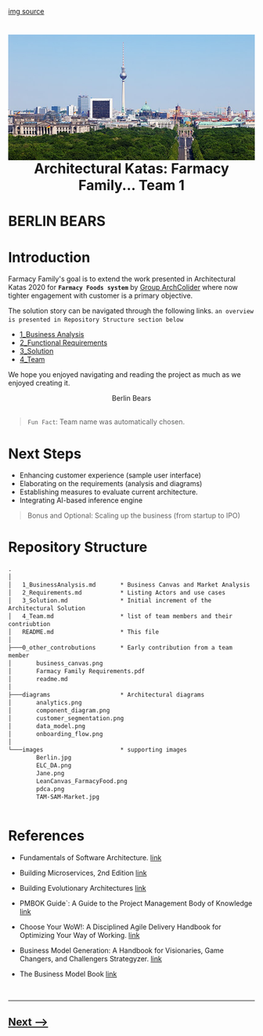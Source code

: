[img source](https://commons.wikimedia.org/wiki/File:Cityscape_Berlin.jpg)
<h1> <img src="images/Berlin.jpg"
  width="800"
  height="256"
  style="float:left;">
</h1>
<center><h1>Architectural Katas: Farmacy Family... Team 1</h1></center>

#  **BERLIN** BEARS
# Introduction
Farmacy Family's goal is to extend the work presented in Architectural Katas 2020 for **`Farmacy Foods system`** by [Group ArchColider](https://github.com/ldynia/archcolider) where now tighter engagement with customer is a primary objective. 

The solution story can be navigated through the following links. `an overview is presented in Repository Structure section below`

- [1_Business Analysis](1_BusinessAnalysis.md)
- [2_Functional Requirements](2_Requirements.md)
- [3_Solution](3_Solution.md) 
- [4_Team](4_Team.md)

We hope you enjoyed navigating and reading the project as much as we enjoyed creating it.<br>
<center>
    Berlin Bears
</center>
<br>

> `Fun Fact`: Team name was automatically chosen.


# Next Steps

- Enhancing customer experience (sample user interface)
- Elaborating on the requirements (analysis and diagrams)
- Establishing measures to evaluate current architecture.
- Integrating AI-based inference engine
> Bonus and Optional: Scaling up the business (from startup to IPO)
# Repository Structure

```
.
│   
│   1_BusinessAnalysis.md       * Business Canvas and Market Analysis
│   2_Requirements.md           * Listing Actors and use cases
│   3_Solution.md               * Initial increment of the Architectural Solution 
│   4_Team.md                   * list of team members and their contriubtion
│   README.md                   * This file
│
├───0_other_controbutions       * Early contribution from a team member
│       business_canvas.png
│       Farmacy Family Requirements.pdf
│       readme.md
│
├───diagrams                    * Architectural diagrams 
│       analytics.png
│       component_diagram.png
│       customer_segmentation.png
│       data_model.png
│       onboarding_flow.png
│
└───images                      * supporting images
        Berlin.jpg
        ELC_DA.png
        Jane.png
        LeanCanvas_FarmacyFood.png
        pdca.png
        TAM-SAM-Market.jpg


```

# References
- Fundamentals of Software Architecture. [link](https://learning.oreilly.com/library/view/fundamentals-of-software/9781492043447/)

- Building Microservices, 2nd Edition [link](https://www.amazon.de/Building-Microservices-Designing-Fine-Grained-Systems/dp/1492034029)

- Building Evolutionary Architectures [link](https://www.oreilly.com/library/view/building-evolutionary-architectures/9781491986356/)

- PMBOK Guide`: A Guide to the Project Management Body of Knowledge [link](https://www.amazon.de/-/en/Project-Management-Institute/dp/1628251840)

- Choose Your WoW!: A Disciplined Agile Delivery Handbook for Optimizing Your Way of Working. [link](https://www.amazon.de/-/en/Scott-Ambler/dp/1790447844) 

- Business Model Generation: A Handbook for Visionaries, Game Changers, and Challengers Strategyzer. [link](https://www.amazon.de/-/en/Alexander-Osterwalder/dp/0470876417)

- The Business Model Book [link](https://www.amazon.com/Business-Model-Book-Design-business/dp/1292135700)

<br>
<hr style="height:2px;border-width:0;color:gray;background-color:gray">

##   [Next -->](1_BusinessAnalysis.md)  
